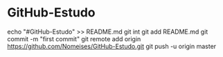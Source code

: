 # GitHub-Estudo

echo "#GitHub-Estudo" >> README.md
git int
git add README.md
git commit -m "first commit"
git remote add origin https://github.com/Nomeises/GitHub-Estudo.git
git push -u origin master
